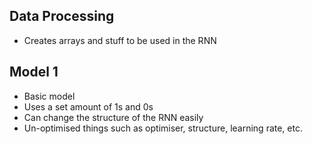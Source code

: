 ## Data Processing
  - Creates arrays and stuff to be used in the RNN 

## Model 1
  - Basic model
  - Uses a set amount of 1s and 0s
  - Can change the structure of the RNN easily
  - Un-optimised things such as optimiser, structure, learning rate, etc.
